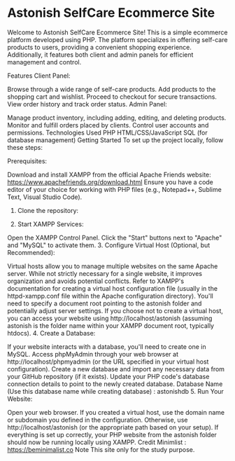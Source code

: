 # Astonish SelfCare Ecommerce Site

Welcome to Astonish SelfCare Ecommerce Site! This is a simple ecommerce platform developed using PHP. The platform specializes in offering self-care products to users, providing a convenient shopping experience. Additionally, it features both client and admin panels for efficient management and control.

Features
Client Panel:

Browse through a wide range of self-care products.
Add products to the shopping cart and wishlist.
Proceed to checkout for secure transactions.
View order history and track order status.
Admin Panel:

Manage product inventory, including adding, editing, and deleting products.
Monitor and fulfill orders placed by clients.
Control user accounts and permissions.
Technologies Used
PHP
HTML/CSS/JavaScript
SQL (for database management)
Getting Started
To set up the project locally, follow these steps:

Prerequisites:

Download and install XAMPP from the official Apache Friends website: https://www.apachefriends.org/download.html Ensure you have a code editor of your choice for working with PHP files (e.g., Notepad++, Sublime Text, Visual Studio Code).

1. Clone the repository:

2. Start XAMPP Services:

Open the XAMPP Control Panel.
Click the "Start" buttons next to "Apache" and "MySQL" to activate them.
3. Configure Virtual Host (Optional, but Recommended):

Virtual hosts allow you to manage multiple websites on the same Apache server. While not strictly necessary for a single website, it improves organization and avoids potential conflicts.
Refer to XAMPP's documentation for creating a virtual host configuration file (usually in the httpd-xampp.conf file within the Apache configuration directory). You'll need to specify a document root pointing to the astonish folder and potentially adjust server settings.
If you choose not to create a virtual host, you can access your website using http://localhost/astonish (assuming astonish is the folder name within your XAMPP document root, typically htdocs).
4. Create a Database:

If your website interacts with a database, you'll need to create one in MySQL.
Access phpMyAdmin through your web browser at http://localhost/phpmyadmin (or the URL specified in your virtual host configuration).
Create a new database and import any necessary data from your GitHub repository (if it exists).
Update your PHP code's database connection details to point to the newly created database.
Database Name (Use this database name while creating database) : astonishdb
5. Run Your Website:

Open your web browser.
If you created a virtual host, use the domain name or subdomain you defined in the configuration. Otherwise, use http://localhost/astonish (or the appropriate path based on your setup).
If everything is set up correctly, your PHP website from the astonish folder should now be running locally using XAMPP.
Credit
Minimlist : https://beminimalist.co
Note
This site only for the study purpose.
